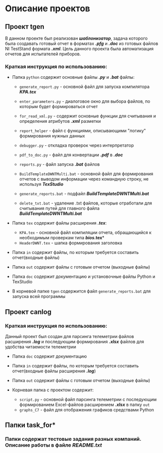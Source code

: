 # Описание проектов
## Проект tgen
В данном проекте был реализован ***шаблонизатор***, задача которого была создавать готовый отчет в форматах ***.pfg*** и ***.doc*** из готовых файлов NI TestStand формата ***.xml***. Цель данного проекта была автоматизация отчетов для испытателей приборов.
### Краткая инструкция по использованию:
* Папка ```python``` содержит основные файлы ***.py*** и ***.bat*** файлы:
  * ```generate_report.py``` - основной файл для запуска компилятора ***KPA.tex***
  * ```enter_parameters.py``` - диалоговое окно для выбора файлов, по которым будет формироваться отчет
  * ```for_read_xml.py``` - содержит основные функции для считывания и определения атрибутов ***.xml*** разметки
  * ```report_helper``` - файл с функциями, описывающими "логику" формирования нужных данных
  * ```debugger.py``` - откладка проверок через интерпретатор
  * ```pdf_to_doc.py``` - файл для конвертации ***.pdf*** в ***.doc***
  * ```reports.py``` - файл запуска ***.bat*** файлов
  
  * ```BuildTemplateDWNTMulti.bat``` - основной файл для формирования отчетов с выводом информации через командную строку, не используя ***TexStudio***
  * ```generate_reports.bat``` - подфайл ***BuildTemplateDWNTMulti.bat***
  * ```delete_txt.bat``` - удаление .txt файлов, которые отработали для считывания путей для главного файла ***BuildTemplateDWNTMulti.bat***

* Папка ```tex``` содержит файлы расширения ***.tex***:
  * ```KPA.tex``` - основной файл компиляции отчета, обращающийся к необходимым проверкам типа ***bios*.tex***
  * ```HeaderDWNT.tex``` - шапка формирования заголовка

* Папка ```in``` содержит файлы, по которым требуется составить отчет(входные файлы)
* Папка ```out``` содержит файлы с готовым отчетом (выходные файлы)
* Папка ```doc``` содержит документацию и установочные файлы Python и TexStudio

* В корневой папке ```tgen``` содержится файл ```generate_reports.bat``` для запуска всей программы

## Проект canlog
### Краткая инструкция по использованию:
Данный проект был создан для парсинга телеметрии файлов расширения ***.log*** и последующим формирования ***.xlsx*** файлов для удобства читаемости телеметрии
* Папка ```doc``` содержит документацию
  
* Папка ```in``` содержит файлы, по которым требуется составить отчет(входные файлы расширения ***.log***)
* Папка ```out``` содержит файлы с готовым отчетом (выходные файлы)
* Корневая папка с проектом содержит:
  * ```script.py``` - основной файл парсинга телеметрии с последующим формированием Excel-файлов расширением ***.xlsx*** в папку ```out```
  * ```graphs_C7``` - файл для отображения графиков средствами Python

## Папки task_for*
### Папки содержат тестовые задания разных компаний. Описание работы в файле ***README.txt***